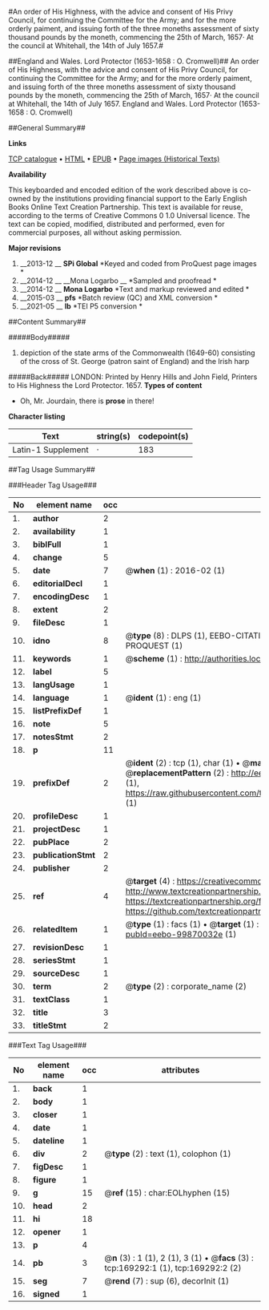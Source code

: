 #An order of His Highness, with the advice and consent of His Privy Council, for continuing the Committee for the Army; and for the more orderly paiment, and issuing forth of the three moneths assessment of sixty thousand pounds by the moneth, commencing the 25th of March, 1657· At the council at Whitehall, the 14th of July 1657.#

##England and Wales. Lord Protector (1653-1658 : O. Cromwell)##
An order of His Highness, with the advice and consent of His Privy Council, for continuing the Committee for the Army; and for the more orderly paiment, and issuing forth of the three moneths assessment of sixty thousand pounds by the moneth, commencing the 25th of March, 1657· At the council at Whitehall, the 14th of July 1657.
England and Wales. Lord Protector (1653-1658 : O. Cromwell)

##General Summary##

**Links**

[TCP catalogue](http://www.ota.ox.ac.uk/tcp/)  • 
[HTML](http://tei.it.ox.ac.uk/tcp/Texts-HTML/free/A84/A84418.html)  • 
[EPUB](http://tei.it.ox.ac.uk/tcp/Texts-EPUB/free/A84/A84418.epub) • 
[Page images (Historical Texts)](https://historicaltexts.jisc.ac.uk/eebo-99870032e)

**Availability**

This keyboarded and encoded edition of the work described above is co-owned by the
    institutions providing financial support to the Early English Books Online Text Creation
    Partnership. This text is available for reuse, according to the terms of  Creative Commons 0 1.0 Universal
    licence. The text can be copied, modified, distributed and performed, even for commercial
    purposes, all without asking permission.

**Major revisions**

1. __2013-12 __ __SPi Global__ *Keyed and coded from ProQuest page images *
1. __2014-12 __ __Mona Logarbo __ *Sampled and proofread *
1. __2014-12 __ __Mona Logarbo__ *Text and markup reviewed and edited *
1. __2015-03 __ __pfs__ *Batch review (QC) and XML conversion *
1. __2021-05 __ __lb__ *TEI P5 conversion *

##Content Summary##

#####Body#####

1. depiction of the state arms of the Commonwealth (1649-60) consisting of the cross of St. George (patron saint of England) and the Irish harp

#####Back#####
LONDON: Printed by Henry Hills and John Field, Printers to His Highness the Lord Protector. 1657.
**Types of content**

  * Oh, Mr. Jourdain, there is **prose** in there!

**Character listing**


|Text|string(s)|codepoint(s)|
|---|---|---|
|Latin-1 Supplement|·|183|

##Tag Usage Summary##

###Header Tag Usage###

|No|element name|occ|attributes|
|---|---|---|---|
|1.|__author__|2||
|2.|__availability__|1||
|3.|__biblFull__|1||
|4.|__change__|5||
|5.|__date__|7| @__when__ (1) : 2016-02 (1)|
|6.|__editorialDecl__|1||
|7.|__encodingDesc__|1||
|8.|__extent__|2||
|9.|__fileDesc__|1||
|10.|__idno__|8| @__type__ (8) : DLPS (1), EEBO-CITATION (1), VID (1), EEBO-PROQUEST (1), STC (3), PROQUEST (1)|
|11.|__keywords__|1| @__scheme__ (1) : http://authorities.loc.gov/ (1)|
|12.|__label__|5||
|13.|__langUsage__|1||
|14.|__language__|1| @__ident__ (1) : eng (1)|
|15.|__listPrefixDef__|1||
|16.|__note__|5||
|17.|__notesStmt__|2||
|18.|__p__|11||
|19.|__prefixDef__|2| @__ident__ (2) : tcp (1), char (1)  •  @__matchPattern__ (2) : ([0-9\-]+):([0-9IVX]+) (1), (.+) (1)  •  @__replacementPattern__ (2) : http://eebo.chadwyck.com/downloadtiff?vid=$1&page=$2 (1), https://raw.githubusercontent.com/textcreationpartnership/Texts/master/tcpchars.xml#$1 (1)|
|20.|__profileDesc__|1||
|21.|__projectDesc__|1||
|22.|__pubPlace__|2||
|23.|__publicationStmt__|2||
|24.|__publisher__|2||
|25.|__ref__|4| @__target__ (4) : https://creativecommons.org/publicdomain/zero/1.0/ (1), http://www.textcreationpartnership.org/docs/. (1), https://textcreationpartnership.org/faq/#faq05 (1), https://github.com/textcreationpartnership (1)|
|26.|__relatedItem__|1| @__type__ (1) : facs (1)  •  @__target__ (1) : https://data.historicaltexts.jisc.ac.uk/view?pubId=eebo-99870032e (1)|
|27.|__revisionDesc__|1||
|28.|__seriesStmt__|1||
|29.|__sourceDesc__|1||
|30.|__term__|2| @__type__ (2) : corporate_name (2)|
|31.|__textClass__|1||
|32.|__title__|3||
|33.|__titleStmt__|2||


###Text Tag Usage###

|No|element name|occ|attributes|
|---|---|---|---|
|1.|__back__|1||
|2.|__body__|1||
|3.|__closer__|1||
|4.|__date__|1||
|5.|__dateline__|1||
|6.|__div__|2| @__type__ (2) : text (1), colophon (1)|
|7.|__figDesc__|1||
|8.|__figure__|1||
|9.|__g__|15| @__ref__ (15) : char:EOLhyphen (15)|
|10.|__head__|2||
|11.|__hi__|18||
|12.|__opener__|1||
|13.|__p__|4||
|14.|__pb__|3| @__n__ (3) : 1 (1), 2 (1), 3 (1)  •  @__facs__ (3) : tcp:169292:1 (1), tcp:169292:2 (2)|
|15.|__seg__|7| @__rend__ (7) : sup (6), decorInit (1)|
|16.|__signed__|1||
